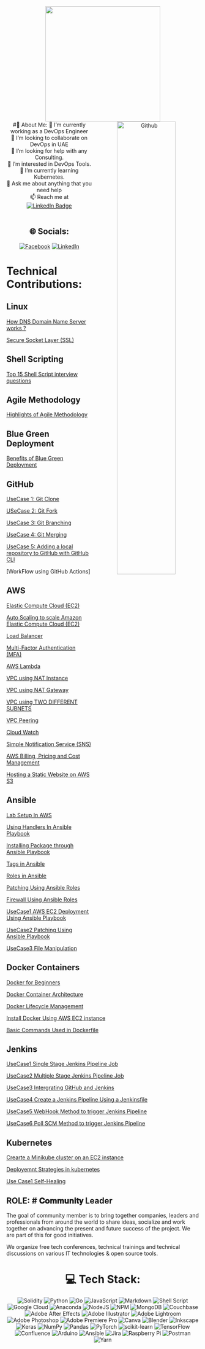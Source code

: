 <div id="header" align="center">
  <img src="https://media.giphy.com/media/qgQUggAC3Pfv687qPC/giphy.gif" width="300"/>
</div>
<div id="header" align="center">
  <img width="55%" align="right" alt="Github" src="https://raw.githubusercontent.com/onimur/.github/master/.resources/git-header.svg" />
#💫 About Me:
🔭 I’m currently working as a DevOps Engineer<br>👯 I’m looking to collaborate on DevOps in UAE<br>🤝 I’m looking for help with any Consulting.<br>👀 I’m interested in DevOps Tools.<br>🌱 I’m currently learning Kubernetes.<br>💬 Ask me about anything that you need help<br>📫 Reach me at <a href="https://www.linkedin.com/in/sangeetv09/"><br>    <img src="https://img.shields.io/badge/LinkedIn-blue?style=for-the-badge&logo=linkedin&logoColor=white" alt="LinkedIn Badge"/><br>  </a><br>

</div>

<div id="header" align="center">
  
## 🌐 Socials:
[![Facebook](https://img.shields.io/badge/Facebook-%231877F2.svg?logo=Facebook&logoColor=white)](https://www.facebook.com/geethu.arun.5?mibextid=LQQJ4d)  [![LinkedIn](https://img.shields.io/badge/LinkedIn-%230077B5.svg?logo=linkedin&logoColor=white)](https://www.linkedin.com/in/sangeetv09/) 

<div id="header" align="left">
   
# Technical Contributions:

## Linux

[How DNS Domain Name Server works ?](https://www.linkedin.com/posts/sangeetha-vasudevan-86267624_dns-domain-name-server-activity-7041730961138479104-IoBX?utm_source=share&utm_medium=member_desktop)
  
[Secure Socket Layer (SSL)](https://www.linkedin.com/posts/sangeetha-vasudevan-86267624_secure-socket-layer-ssl-certificate-activity-7044299302495555584-GIhh?utm_source=share&utm_medium=member_desktop)

## Shell Scripting

[Top 15 Shell Script interview questions](https://medium.com/@sangeetv09/top-15-shell-script-interview-questions-5e921d12f749)

## Agile Methodology

[Highlights of Agile Methodology](https://www.linkedin.com/posts/sangeetv09_amazonwebservices-awscommunitymena-awscommunitybuilders-activity-7203278813823180801-uZh1?utm_source=share&utm_medium=member_desktop)

## Blue Green Deployment

[Benefits of Blue Green Deployment](https://www.linkedin.com/posts/sangeetv09_benefits-of-blue-green-deployment-activity-7201104344920821760-qTeX?utm_source=share&utm_medium=member_desktop)

## GitHub

[UseCase 1: Git Clone](https://medium.com/@sangeetv09/how-to-clone-a-github-repository-65bfecb5aca3)

[USeCase 2: Git Fork](https://medium.com/@sangeetv09/how-to-fork-a-repository-598274ad8893)

[UseCase 3: Git Branching](https://medium.com/@sangeetv09/creating-and-managing-branches-in-github-a675e23e4807)

[UseCase 4: Git Merging](https://medium.com/@sangeetv09/merging-branches-in-github-96cb59cabdbe)

[UseCase 5: Adding a local repository to GitHub with GitHub CLI](https://medium.com/@sangeetv09/how-to-push-local-git-repo-to-remote-repo-in-github-3207fe7d0243)

[WorkFlow using GitHub Actions]
  
## AWS
  
[Elastic Compute Cloud (EC2)](https://medium.com/cloudnloud/how-to-create-ansible-lab-in-aws-account-8e0972c237c5)

[Auto Scaling to scale Amazon Elastic Compute Cloud (EC2)](https://medium.com/cloudnloud/auto-scaling-in-aws-24ef1fffc1f6)
  
[Load Balancer](https://medium.com/cloudnloud/load-balancer-f07ba3ce14b8)

[Multi-Factor Authentication (MFA)](https://medium.com/cloudnloud/multi-factor-authentication-3641854ffe7c)

[AWS Lambda](https://medium.com/cloudnloud/steps-to-create-aws-lambda-c2b6a96cf61d)

[VPC using NAT Instance](https://medium.com/cloudnloud/vpc-virtual-private-cloud-a403a1b9c753)

[VPC using NAT Gateway](https://medium.com/cloudnloud/vpc-with-nat-gateway-abcae7eda044)

[VPC using TWO DIFFERENT SUBNETS](https://medium.com/cloudnloud/vpc-using-two-different-subnets-7ba208781749)
  
[VPC Peering](https://medium.com/cloudnloud/how-to-set-up-aws-vpc-peering-4fa815818995)

[Cloud Watch](https://medium.com/@sangeetv09/what-is-cloudwatch-agent-in-aws-8570ec248e4d)
  
[Simple Notification Service (SNS)](https://medium.com/cloudnloud/amazon-simple-notification-service-sns-ebe4c45dafa1)

[AWS Billing, Pricing and Cost Management](https://medium.com/@sangeetv09/aws-billing-and-cost-management-0580c7f3853d)

[Hosting a Static Website on AWS S3](https://www.linkedin.com/posts/sangeetv09_how-to-host-a-static-website-on-aws-s3-activity-7213797600959881217-AOFv?utm_source=share&utm_medium=member_desktop)
  
## Ansible

[Lab Setup In AWS](https://medium.com/cloudnloud/how-to-create-ansible-lab-in-aws-account-8e0972c237c5)

[Using Handlers In Ansible Playbook](https://medium.com/cloudnloud/how-to-use-handlers-in-ansible-9e62e17c3b61)

[Installing Package through Ansible Playbook](https://medium.com/cloudnloud/how-to-install-a-package-using-ansible-6840dbe96896)

[Tags in Ansible](https://medium.com/cloudnloud/tags-in-ansible-playbooks-82281047605b)

[Roles in Ansible](https://medium.com/cloudnloud/roles-in-ansible-playbook-ffbe4574641b)

[Patching Using Ansible Roles](https://medium.com/cloudnloud/patching-using-roles-in-ansible-playbook-f8f23a9c1735)

[Firewall Using Ansible Roles](https://medium.com/cloudnloud/firewall-using-roles-in-ansible-37b43c8b5482)

[UseCase1 AWS EC2 Deployment Using Ansible Playbook](https://medium.com/@sangeetv09/aws-ec2-instance-deployment-using-ansible-playbook-ccf56d81b775)

[UseCase2 Patching Using Ansible Playbook](https://medium.com/@sangeetv09/linux-os-patching-using-ansible-playbook-0927e7e92630)

[UseCase3 File Manipulation](https://medium.com/@sangeetv09/file-manipulation-using-ansible-playbook-b678f01d847e)

## Docker Containers

[Docker for Beginners](https://medium.com/@sangeetv09/docker-containers-for-beginners-4ec2028ca322)

[Docker Container Architecture](https://medium.com/@sangeetv09/docker-architecture-c29d946d6435)

[Docker Lifecycle Management](https://medium.com/@sangeetv09/docker-container-lifecycle-management-f3575e31fc59)

[Install Docker Using AWS EC2 instance](https://medium.com/@sangeetv09/how-to-install-docker-using-aws-ec2-instance-ed495e5dd7a3)

[Basic Commands Used in Dockerfile](https://medium.com/@sangeetv09/overview-of-dockerfile-e50059316dc9)

## Jenkins

[UseCase1 Single Stage Jenkins Pipeline Job](https://medium.com/@sangeetv09/how-to-create-a-jenkinsfile-7a7eb1a5d834)

[UseCase2 Multiple Stage Jenkins Pipeline Job](https://medium.com/@sangeetv09/how-to-create-simple-multistage-jenkins-pipeline-job-7a5d6113e429)

[UseCase3 Intergrating GitHub and Jenkins](https://medium.com/@sangeetv09/how-to-integrate-git-with-jenkins-dcc63f5cbb13)

[UseCase4 Create a Jenkins Pipeline Using a Jenkinsfile](https://medium.com/@sangeetv09/create-a-jenkins-pipeline-using-a-jenkinsfile-f67b11e3f0b3)

[UseCase5 WebHook Method to trigger Jenkins Pipeline](https://medium.com/@sangeetv09/how-to-configure-webhook-in-github-and-jenkins-for-automatic-trigger-with-cicd-pipeline-34133e9de0ea)

[UseCase6 Poll SCM Method to trigger Jenkins Pipeline](https://medium.com/@sangeetv09/github-integration-with-jenkins-pipeline-by-poll-scm-method-444cdeca0205)

## Kubernetes

[Crearte a Minikube cluster on an EC2 instance](https://medium.com/@sangeetv09/my-first-kubernetes-cluster-mini-kube-on-an-ec2-instance-8daff652274d)

[Deployemnt Strategies in kubernetes](https://www.linkedin.com/posts/sangeetv09_amazonwebservices-awscommunitymena-awscommunitybuilders-activity-7222091054341079040-Aq2L?utm_source=share&utm_medium=member_desktop)

[Use Case1 Self-Healing](https://medium.com/@sangeetv09/how-to-use-kubernetes-self-healing-capability-92f5335a97e1)
  
## ROLE: # 𝐂𝐨𝐦𝐦𝐮𝐧𝐢𝐭𝐲 Leader
 
<P>
The goal of community member is to bring together companies, leaders and professionals from around the world to share ideas, socialize and work together on advancing the present and future success of the project. We are part of this for good initiatives.

We organize free tech conferences, technical trainings and technical discussions on various IT technologies & open source tools.
</p>

<div id="header" align="center">
  
# 💻 Tech Stack:
![Solidity](https://img.shields.io/badge/Solidity-%23363636.svg?style=for-the-badge&logo=solidity&logoColor=white) ![Python](https://img.shields.io/badge/python-3670A0?style=for-the-badge&logo=python&logoColor=ffdd54) ![Go](https://img.shields.io/badge/go-%2300ADD8.svg?style=for-the-badge&logo=go&logoColor=white) ![JavaScript](https://img.shields.io/badge/javascript-%23323330.svg?style=for-the-badge&logo=javascript&logoColor=%23F7DF1E) ![Markdown](https://img.shields.io/badge/markdown-%23000000.svg?style=for-the-badge&logo=markdown&logoColor=white) ![Shell Script](https://img.shields.io/badge/shell_script-%23121011.svg?style=for-the-badge&logo=gnu-bash&logoColor=white) ![Google Cloud](https://img.shields.io/badge/Google%20Cloud-%234285F4.svg?style=for-the-badge&logo=google-cloud&logoColor=white) ![Anaconda](https://img.shields.io/badge/Anaconda-%2344A833.svg?style=for-the-badge&logo=anaconda&logoColor=white) ![NodeJS](https://img.shields.io/badge/node.js-6DA55F?style=for-the-badge&logo=node.js&logoColor=white) ![NPM](https://img.shields.io/badge/NPM-%23000000.svg?style=for-the-badge&logo=npm&logoColor=white) ![MongoDB](https://img.shields.io/badge/MongoDB-%234ea94b.svg?style=for-the-badge&logo=mongodb&logoColor=white) ![Couchbase](https://img.shields.io/badge/Couchbase-EA2328?style=for-the-badge&logo=couchbase&logoColor=white) ![Adobe After Effects](https://img.shields.io/badge/Adobe%20After%20Effects-9999FF.svg?style=for-the-badge&logo=Adobe%20After%20Effects&logoColor=white) ![Adobe Illustrator](https://img.shields.io/badge/adobeillustrator-%23FF9A00.svg?style=for-the-badge&logo=adobeillustrator&logoColor=white) ![Adobe Lightroom](https://img.shields.io/badge/Adobe%20Lightroom-31A8FF.svg?style=for-the-badge&logo=Adobe%20Lightroom&logoColor=white) ![Adobe Photoshop](https://img.shields.io/badge/adobephotoshop-%2331A8FF.svg?style=for-the-badge&logo=adobephotoshop&logoColor=white) ![Adobe Premiere Pro](https://img.shields.io/badge/Adobe%20Premiere%20Pro-9999FF.svg?style=for-the-badge&logo=Adobe%20Premiere%20Pro&logoColor=white) ![Canva](https://img.shields.io/badge/Canva-%2300C4CC.svg?style=for-the-badge&logo=Canva&logoColor=white) ![Blender](https://img.shields.io/badge/blender-%23F5792A.svg?style=for-the-badge&logo=blender&logoColor=white) ![Inkscape](https://img.shields.io/badge/Inkscape-e0e0e0?style=for-the-badge&logo=inkscape&logoColor=080A13) ![Keras](https://img.shields.io/badge/Keras-%23D00000.svg?style=for-the-badge&logo=Keras&logoColor=white) ![NumPy](https://img.shields.io/badge/numpy-%23013243.svg?style=for-the-badge&logo=numpy&logoColor=white) ![Pandas](https://img.shields.io/badge/pandas-%23150458.svg?style=for-the-badge&logo=pandas&logoColor=white) ![PyTorch](https://img.shields.io/badge/PyTorch-%23EE4C2C.svg?style=for-the-badge&logo=PyTorch&logoColor=white) ![scikit-learn](https://img.shields.io/badge/scikit--learn-%23F7931E.svg?style=for-the-badge&logo=scikit-learn&logoColor=white) ![TensorFlow](https://img.shields.io/badge/TensorFlow-%23FF6F00.svg?style=for-the-badge&logo=TensorFlow&logoColor=white) ![Confluence](https://img.shields.io/badge/confluence-%23172BF4.svg?style=for-the-badge&logo=confluence&logoColor=white) ![Arduino](https://img.shields.io/badge/-Arduino-00979D?style=for-the-badge&logo=Arduino&logoColor=white) ![Ansible](https://img.shields.io/badge/ansible-%231A1918.svg?style=for-the-badge&logo=ansible&logoColor=white) ![Jira](https://img.shields.io/badge/jira-%230A0FFF.svg?style=for-the-badge&logo=jira&logoColor=white) ![Raspberry Pi](https://img.shields.io/badge/-RaspberryPi-C51A4A?style=for-the-badge&logo=Raspberry-Pi) ![Postman](https://img.shields.io/badge/Postman-FF6C37?style=for-the-badge&logo=postman&logoColor=white) ![Yarn](https://img.shields.io/badge/yarn-%232C8EBB.svg?style=for-the-badge&logo=yarn&logoColor=white)
  

<!---
geethaaroon is a ✨ special ✨ repository because its `README.md` (this file) appears on your GitHub profile.
You can click the Preview link to take a look at your changes.
--->
